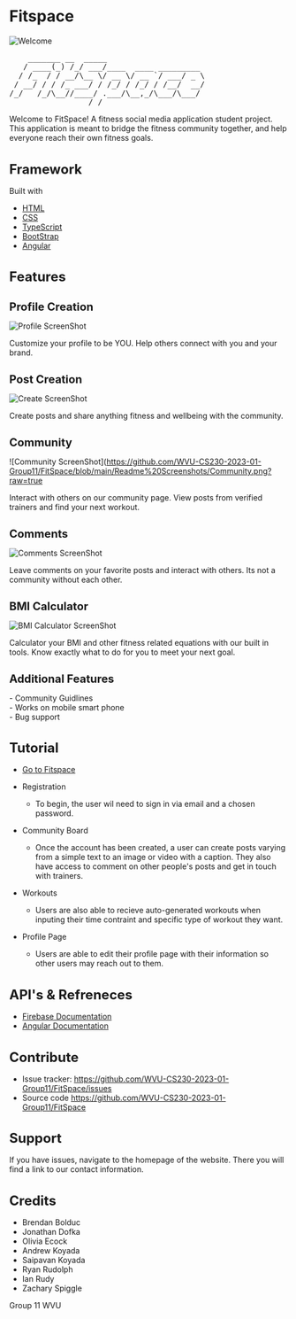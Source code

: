 # Fitspace
![Welcome](https://github.com/WVU-CS230-2023-01-Group11/FitSpace/blob/main/Readme%20Screenshots/Home.png?raw=true)

<pre>
    _______ __  _____                     
   / ____(_) /_/ ___/____  ____ _________ 
  / /_  / / __/\__ \/ __ \/ __ `/ ___/ _ \
 / __/ / / /_ ___/ / /_/ / /_/ / /__/  __/
/_/   /_/\__//____/ .___/\__,_/\___/\___/ 
                 /_/                      
</pre>
Welcome to FitSpace! A fitness social media application student project. 
This application is meant to bridge the fitness community together, and help everyone reach their own fitness goals.

<h1 style = "font-size: 24px;"><strong>Framework</strong></h1>

Built with
- <a href="https://www.w3schools.com/html/"> HTML</a>
- <a href="https://www.w3schools.com/css/default.asp">CSS</a>
- <a href="https://www.typescriptlang.org/">TypeScript</a>
- <a href="https://getbootstrap.com/">BootStrap</a>
- <a href="https://angular.io/">Angular</a>


<h1 style = "font-size: 24px;"><strong>Features</strong></h1>

<h1 style = "font-size: 20px;"><strong>Profile Creation</strong></h1>

![Profile ScreenShot](https://github.com/WVU-CS230-2023-01-Group11/FitSpace/blob/main/Readme%20Screenshots/Profile.png?raw=true)

Customize your profile to be YOU. Help others connect with you and your brand.

<h1 style = "font-size: 20px;"><strong>Post Creation</strong></h1>

![Create ScreenShot](https://github.com/WVU-CS230-2023-01-Group11/FitSpace/blob/main/Readme%20Screenshots/Create.png?raw=true)

Create posts and share anything fitness and wellbeing with the community.

<h1 style = "font-size: 20px;"><strong>Community</strong></h1>

![Community ScreenShot](https://github.com/WVU-CS230-2023-01-Group11/FitSpace/blob/main/Readme%20Screenshots/Community.png?raw=true

Interact with others on our community page. View posts from verified trainers and find your next workout.

<h1 style = "font-size: 20px;"><strong>Comments</strong></h1>

![Comments ScreenShot](https://github.com/WVU-CS230-2023-01-Group11/FitSpace/blob/main/Readme%20Screenshots/Comments.png?raw=true)

Leave comments on your favorite posts and interact with others. Its not a community without each other.

<h1 style = "font-size: 20px;"><strong>BMI Calculator</strong></h1>

![BMI Calculator ScreenShot](https://github.com/WVU-CS230-2023-01-Group11/FitSpace/blob/main/Readme%20Screenshots/BMI_Calculator.png?raw=true)

Calculator your BMI and other fitness related equations with our built in tools. Know exactly what to do for you to meet your next goal.


<h1 style = "font-size: 20px;"><strong>Additional Features</strong></h1> 
- Community Guidlines<br>
- Works on mobile smart phone<br>
- Bug support<br>


<h1 style = "font-size: 24px;"><strong>Tutorial</strong></h1>

- <a href="http://localhost:4200/">Go to Fitspace </a>

- Registration
    - To begin, the user wil need to sign in via email and a chosen password.

- Community Board
    - Once the account has been created, a user can create posts varying from a simple text to an image or video with a caption. They also have access to comment on other people's posts and get in touch with trainers. 

- Workouts
    - Users are also able to recieve auto-generated workouts when inputing their time contraint and specific type of workout they want. 

- Profile Page
    - Users are able to edit their profile page with their information so other users may reach out to them.


<h1 style = "font-size: 24px;"><strong>API's & Refreneces </strong></h1>

- <a href="https://firebase.google.com/docs/"> Firebase Documentation</a>
- <a href="https://angular.io/docs"> Angular Documentation</a>

<h1 style = "font-size: 24px;"><strong>Contribute</strong></h1>


- Issue tracker: <a href="https://github.com/WVU-CS230-2023-01-Group11/FitSpace/issues"> https://github.com/WVU-CS230-2023-01-Group11/FitSpace/issues </a>
- Source code <a href="https://github.com/WVU-CS230-2023-01-Group11/FitSpace" >https://github.com/WVU-CS230-2023-01-Group11/FitSpace</a>

<h1 style = "font-size: 24px;"><strong>Support</strong></h1>


If you have issues, navigate to the homepage of the website. There you will find a link to our contact information. 

<!-- <h1 style = "font-size: 24px;"><strong>Known Issues</strong></h1>

- examples...
- ...
- ... -->


<h1 style = "font-size: 24px;"><strong>Credits</strong></h1>


- Brendan Bolduc
- Jonathan Dofka
- Olivia Ecock
- Andrew Koyada
- Saipavan Koyada
- Ryan Rudolph
- Ian Rudy
- Zachary Spiggle

Group 11 WVU
